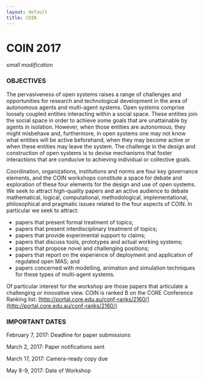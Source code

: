 ```yaml
---
layout: default
title: COIN
---
```


# COIN 2017

*small modification*

### OBJECTIVES

The pervasiveness of open systems raises a range of challenges and opportunities for research and technological development in the area of autonomous agents and multi-agent systems.
Open systems comprise loosely coupled entities interacting within a social space.
These entities join the social space in order to achieve some goals that are unattainable by agents in isolation.
However, when those entities are autonomous, they might misbehave and, furthermore, in open systems one may not know what entities will be active beforehand, when they may become active or when these entities may leave the system.
The challenge in the design and construction of open systems is to devise mechanisms that foster interactions that are conducive to achieving individual or collective goals. 

Coordination, organizations, institutions and norms are four key governance elements, and the COIN workshops constitute a space for debate and exploration of these four elements for the design and use of open systems.
We seek to attract high-quality papers and an active audience to debate mathematical, logical, computational, methodological, implementational, philosophical and pragmatic issues related to the four aspects of COIN.
In particular we seek to attract:


- papers that present formal treatment of topics;
- papers that present interdisciplinary treatment of topics;
- papers that provide experimental support to claims;
- papers that discuss tools, prototypes and actual working systems;
- papers that propose novel and challenging positions;
- papers that report on the experience of deployment and application of regulated open MAS; and
- papers concerned with modelling, animation and simulation techniques for these types of multi-agent systems.

Of particular interest for the workshop are those papers that articulate a challenging or innovative view. 
COIN is ranked B on the CORE Conference Ranking list: [http://portal.core.edu.au/conf-ranks/2160/](http://portal.core.edu.au/conf-ranks/2160/)


### IMPORTANT DATES

February 7, 2017: Deadline for paper submissions

March 2, 2017: Paper notifications sent

March 17, 2017: Camera-ready copy due

May 8-9, 2017: Date of Workshop